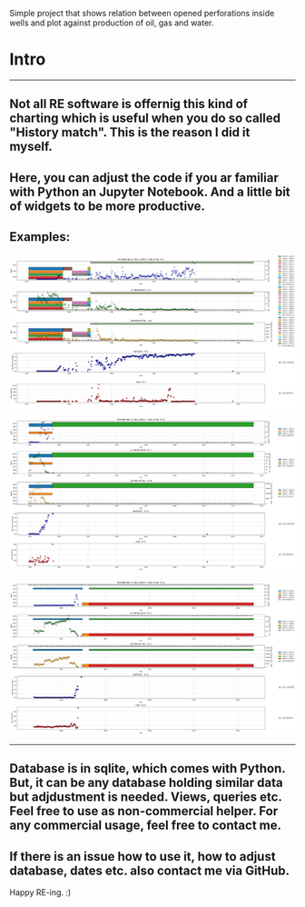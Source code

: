 Simple project that shows relation between opened perforations inside wells and plot against production of oil, gas and water.

# Intro
---
Not all RE software is offernig this kind of charting which is useful when you do so called "History match". This is the reason I did it myself.
---
Here, you can adjust the code if you ar familiar with Python an Jupyter Notebook. And a little bit of widgets to be more productive.
--
Examples:
---

![alt text](https://github.com/ppavic/PerforationVSProduction/blob/main/pcs/example_01.png "Example 01")

![alt text](https://github.com/ppavic/PerforationVSProduction/blob/main/pcs/example_02.png "Example 02")

![alt text](https://github.com/ppavic/PerforationVSProduction/blob/main/pcs/example_03.png "Example 03")

---
Database is in sqlite, which comes with Python. But, it can be any database holding similar data but adjdustment is needed. Views, queries etc.
Feel free to use as non-commercial helper. For any commercial usage, feel free to contact me.
---
If there is an issue how to use it, how to adjust database, dates etc. also contact me via GitHub.
---
Happy RE-ing. :)

